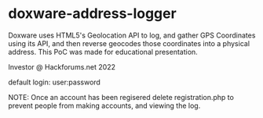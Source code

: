 # doxware-address-logger
Doxware uses HTML5's Geolocation API to log, and gather GPS Coordinates using its API, and then reverse geocodes those coordinates into a physical address. This PoC was made for educational presentation.

Investor @ Hackforums.net 2022

default login:
user:password

NOTE: Once an account has been regisered delete registration.php to prevent people from making accounts, and viewing the log.
